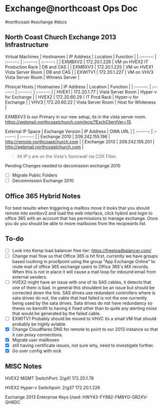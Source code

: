 # Exchange@northcoast Ops Doc
#northcoast #exchange #docs

## North Coast Church Exchange 2013 Infrastructure

Virtual Machines
| Hostnames | IP Address   | Location 	                    | Function       |
| :------:  | :------:     | :------:                       | :------:       |
| EXMBXV2   | 172.20.1.226 | VM on HVEX2 IT Production Rack | DB and CAS     |
| EXMBXV3   | 172.20.1.225 | VM on HVEX1 Vista Server Room  | DB and CAS     |
| EXWITV1   | 172.20.1.227 | VM on VHV3 Vista Server Room   | Witness Server |

Phisical Hosts
| Hostnames | IP Address   | Location          | Function             |
| :------:  | :------:     | :------:          | :------:             |
| HVEX1     | 172.20.1.77  | Vista Server Room | Hyper-v for Exchange |
| HVEX2     | 172.20.60.29 | IT Prod Rack      | Hyper-v for Exchange |
| VHV3      | 172.20.60.22 | Vista Server Room | Host for Whiteness   |


EXMBXV3 Is our Primary in our new setup, its in the vista server room.
https://webmail.northcoastchurch.com/ecp/?ExchClientVer=15.


External IP Space
| Exchange Version | IP Address      | OWA URL                             | 
| :------:         | :------:        | :------:                            | 
| Exchange 2010    | 209.242.155.196 | http://remote.northcoastchurch.com  |
| Exchange 2013    | 209.242.155.201 | http://webmail.northcoastchurch.com |

> All IP's are on the Vista's Sonicwall via COX Fiber.

Pending Changes needed to decomission exchange 2010
- [ ] Migrate Public Folders
- [ ] Decommission Exchange 2010

## Office 365 Hybrid Notes
For best results when triggering a mailbox move it looks that you should remote into exmbxv2 and load the web interface, click hybird and login to office 365 with an account that has permissions to manage exchange.  Once you do you should be able to move mailboxes from the recipieants list.


## To-do
- [ ] Look into Kemp load balancer free tier: https://freeloadbalancer.com/
- [ ] Change mail flow so that Office 365 is hit first, currently we have groups based routinng in proofpoint using the group "App Exchange Online" to route mail of office 365 exchange users to Office 365's MX records. When this is not in place it will cause a mail loop for inbound email from external senders.
- [ ] HVEX2 might have an issue with one of its SAS cables, it detects that one of them is bad.  In general this shouldent be an issue but should be corrected down the line. SAS drives use redundant controllers where is sata drives do not, the cable that had failed is not the one currently being used by the sata drives. Sata drives do not have redundancy so theres no bennifit to having it fixed other than to quite any alerting noise that would be generated by the failed cable.
- [ ] EXWITV1 Probably should be moved to VHVC its a small VM that should probably be highly avlable.
-  [x] Change Cloudflares DNS for remote to point to our 2013 instance so that it can proxy connections.
- [x] Migrate user mailboxes
- [x] still having certificate issues, not sure why, need to investigate further.
- [x] Go over config with nick

## MISC Notes
HVEX2 MGMT
SwitchPort: 2/g41
172.20.1.78

HVEX2 Hyper-v
Switchport: 2/g37
172.20.1.226

Exchange 2013 Enterprise Keys Used: HWY43-FY882-FM8YG-GR2XV-QH6DC
